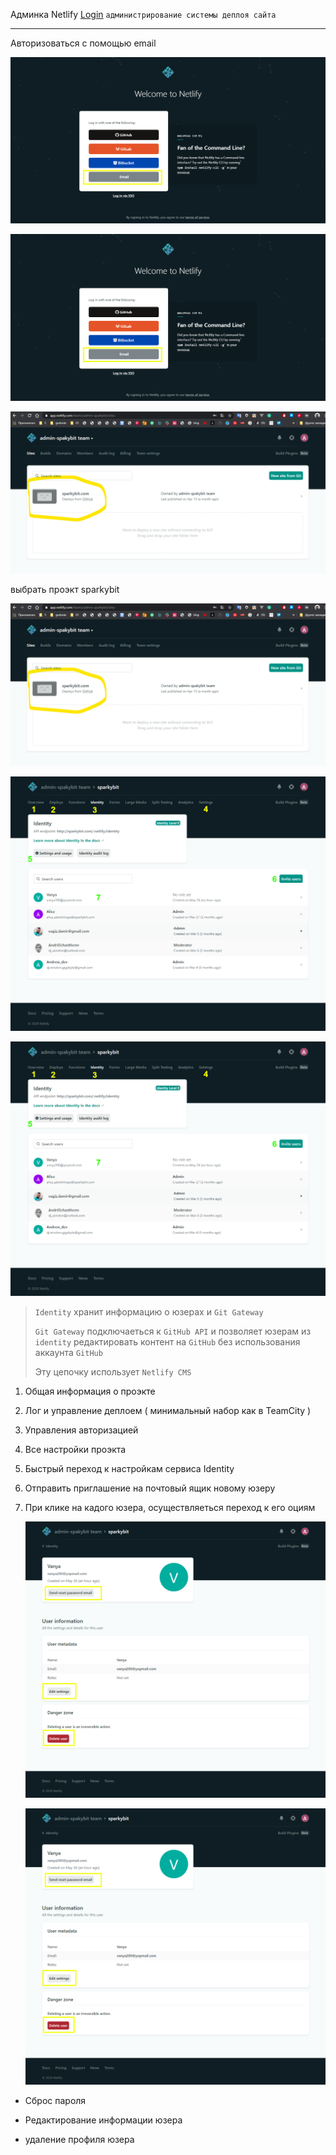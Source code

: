 Админка Netlify [Login](https://app.netlify.com/) `администрирование системы деплоя сайта`

------

Авторизоваться с помощью email 

![](https://github.com/AndrewSchastlivcev/Netlify-doc/blob/master/images/login.png)

![](images\login.png)

![](https://github.com/AndrewSchastlivcev/Netlify-doc/blob/master/images/netlify_controls.png)

выбрать проэкт sparkybit

![](images\netlify_controls.png)

![](https://github.com/AndrewSchastlivcev/Netlify-doc/blob/master/images/identy.png)

![](images\identy.png)

> `Identity` хранит информацию  о юзерах и  `Git Gateway`
>
> `Git Gateway` подключаеться к `GitHub API`  и позволяет юзерам из `identity` редактировать контент на `GitHub` без использования аккаунта `GitHub`
>
> Эту цепочку использует `Netlify CMS` 

1. Общая информация о проэкте

2. Лог и управление деплоем ( минимальный набор как в TeamCity )

3. Управления авторизацией

4. Все настройки проэкта

5. Быстрый переход к настройкам сервиса Identity 

6. Отправить приглашение на почтовый ящик новому юзеру

7. При клике на кадого юзера, осуществляеться переход к его оциям

   
   
   ![](https://github.com/AndrewSchastlivcev/Netlify-doc/blob/master/images/user.png)
   
   ![](images\user.png)

- Сброс пароля 

- Редактирование информации юзера

- удаление профиля юзера

  